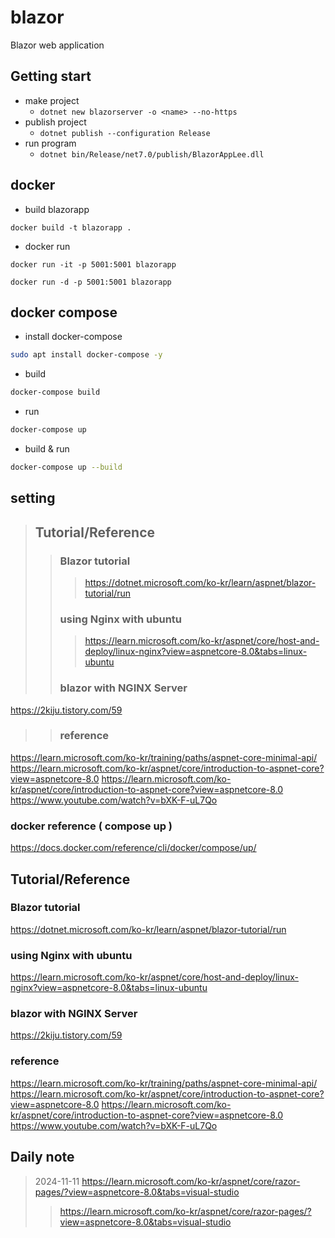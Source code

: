 # blazor
Blazor web application

## Getting start 

- make project 
    - `dotnet new blazorserver -o <name> --no-https`
- publish project 
    - `dotnet publish --configuration Release`
- run program
    - `dotnet bin/Release/net7.0/publish/BlazorAppLee.dll`
  
## docker 

- build blazorapp 

```
docker build -t blazorapp .
```

- docker run 

```
docker run -it -p 5001:5001 blazorapp
```

```
docker run -d -p 5001:5001 blazorapp
```

## docker compose

- install docker-compose

```sh
sudo apt install docker-compose -y 
```

- build 

```sh
docker-compose build
```

- run

```sh
docker-compose up
```

- build & run 

```sh
docker-compose up --build
```

## setting 

>## Tutorial/Reference
>>### Blazor tutorial
>>> https://dotnet.microsoft.com/ko-kr/learn/aspnet/blazor-tutorial/run
>>### using Nginx with ubuntu 
>>>https://learn.microsoft.com/ko-kr/aspnet/core/host-and-deploy/linux-nginx?view=aspnetcore-8.0&tabs=linux-ubuntu
>>### blazor with NGINX Server
https://2kiju.tistory.com/59
>>### reference 
https://learn.microsoft.com/ko-kr/training/paths/aspnet-core-minimal-api/
https://learn.microsoft.com/ko-kr/aspnet/core/introduction-to-aspnet-core?view=aspnetcore-8.0
https://learn.microsoft.com/ko-kr/aspnet/core/introduction-to-aspnet-core?view=aspnetcore-8.0
https://www.youtube.com/watch?v=bXK-F-uL7Qo
### docker reference ( compose up )
https://docs.docker.com/reference/cli/docker/compose/up/

## Tutorial/Reference
### Blazor tutorial
https://dotnet.microsoft.com/ko-kr/learn/aspnet/blazor-tutorial/run

### using Nginx with ubuntu
https://learn.microsoft.com/ko-kr/aspnet/core/host-and-deploy/linux-nginx?view=aspnetcore-8.0&tabs=linux-ubuntu

### blazor with NGINX Server
https://2kiju.tistory.com/59

### reference
https://learn.microsoft.com/ko-kr/training/paths/aspnet-core-minimal-api/ https://learn.microsoft.com/ko-kr/aspnet/core/introduction-to-aspnet-core?view=aspnetcore-8.0 https://learn.microsoft.com/ko-kr/aspnet/core/introduction-to-aspnet-core?view=aspnetcore-8.0 https://www.youtube.com/watch?v=bXK-F-uL7Qo

## Daily note

> 2024-11-11 https://learn.microsoft.com/ko-kr/aspnet/core/razor-pages/?view=aspnetcore-8.0&tabs=visual-studio
>> https://learn.microsoft.com/ko-kr/aspnet/core/razor-pages/?view=aspnetcore-8.0&tabs=visual-studio


